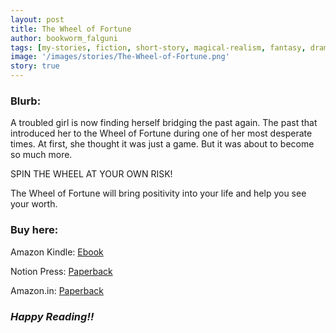```yaml
---
layout: post
title: The Wheel of Fortune
author: bookworm_falguni
tags: [my-stories, fiction, short-story, magical-realism, fantasy, drama]
image: '/images/stories/The-Wheel-of-Fortune.png'
story: true
---
```

### **Blurb:**

A troubled girl is now finding herself bridging the past again. The past that introduced her to the Wheel of Fortune during one of her most desperate times. At first, she thought it was just a game. But it was about to become so much more.

SPIN THE WHEEL AT YOUR OWN RISK!

The Wheel of Fortune will bring positivity into your life and help you see your worth.

### **Buy here:**
Amazon Kindle: <a href="https://www.amazon.com/gp/product/B0B6JP99XL">Ebook</a>

Notion Press: <a href="https://notionpress.com/read/the-wheel-of-fortune-1374502">Paperback</a>

Amazon.in: <a href="https://www.amazon.in/dp/B0B6HP55PD">Paperback</a>

### ***Happy Reading!!***
